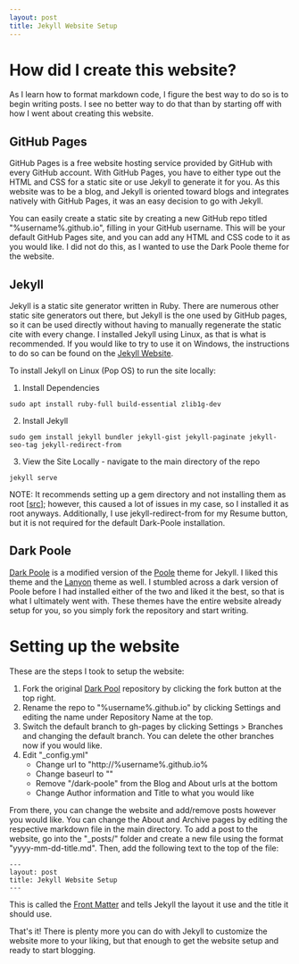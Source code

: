 ```yaml
---
layout: post
title: Jekyll Website Setup
---
```


# How did I create this website?

As I learn how to format markdown code, I figure the best way to do so is to begin writing posts. I see no better way to do that than by starting off with how I went about creating this website. 

## GitHub Pages

GitHub Pages is a free website hosting service provided by GitHub with every GitHub account. With GitHub Pages, you have to either type out the HTML and CSS for a static site or use Jekyll to generate it for you. As this website was to be a blog, and Jekyll is oriented toward blogs and integrates natively with GitHub Pages, it was an easy decision to go with Jekyll.

You can easily create a static site by creating a new GitHub repo titled "%username%.github.io", filling in your GitHub username. This will be your default GitHub Pages site, and you can add any HTML and CSS code to it as you would like. I did not do this, as I wanted to use the Dark Poole theme for the website.

## Jekyll

Jekyll is a static site generator written in Ruby. There are numerous other static site generators out there, but Jekyll is the one used by GitHub pages, so it can be used directly without having to manually regenerate the static cite with every change. I installed Jekyll using Linux, as that is what is recommended. If you would like to try to use it on Windows, the instructions to do so can be found on the [Jekyll Website](https://jekyllrb.com/docs/installation/windows/). 

To install Jekyll on Linux (Pop OS) to run the site locally:

1. Install Dependencies
```
sudo apt install ruby-full build-essential zlib1g-dev
```
2. Install Jekyll
```
sudo gem install jekyll bundler jekyll-gist jekyll-paginate jekyll-seo-tag jekyll-redirect-from
```
3. View the Site Locally - navigate to the main directory of the repo
```
jekyll serve
```
NOTE: It recommends setting up a gem directory and not installing them as root \[[src](https://jekyllrb.com/docs/installation/ubuntu/)\]; however, this caused a lot of issues in my case, so I installed it as root anyways. Additionally, I use jekyll-redirect-from for my Resume button, but it is not required for the default Dark-Poole installation.

## Dark Poole

[Dark Poole](https://github.com/andrewhwanpark/dark-poole) is a modified version of the [Poole](https://github.com/poole/poole) theme for Jekyll. I liked this theme and the [Lanyon](https://lanyon.getpoole.com/) theme as well. I stumbled across a dark version of Poole before I had installed either of the two and liked it the best, so that is what I ultimately went with. These themes have the entire website already setup for you, so you simply fork the repository and start writing.

# Setting up the website

These are the steps I took to setup the website:
1. Fork the original [Dark Pool](https://github.com/andrewhwanpark/dark-poole) repository by clicking the fork button at the top right.
2. Rename the repo to "%username%.github.io" by clicking Settings and editing the name under Repository Name at the top.
3. Switch the default branch to gh-pages by clicking Settings > Branches and changing the default branch. You can delete the other branches now if you would like.
4. Edit "\_config.yml"
   - Change url to "http://%username%.github.io%
   - Change baseurl to ""
   - Remove "/dark-poole" from the Blog and About urls at the bottom
   - Change Author information and Title to what you would like 

From there, you can change the website and add/remove posts however you would like. You can change the About and Archive pages by editing the respective markdown file in the main directory. To add a post to the website, go into the "\_posts/" folder and create a new file using the format "yyyy-mm-dd-title.md". Then, add the following text to the top of the file:
```
---
layout: post
title: Jekyll Website Setup
---
```
This is called the [Front Matter](https://jekyllrb.com/docs/front-matter/) and tells Jekyll the layout it use and the title it should use.

That's it! There is plenty more you can do with Jekyll to customize the website more to your liking, but that enough to get the website setup and ready to start blogging.
